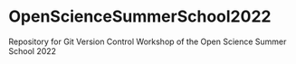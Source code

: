 # OpenScienceSummerSchool2022
Repository for Git Version Control Workshop of the Open Science Summer School 2022
